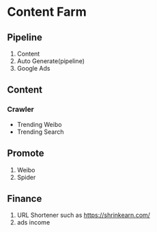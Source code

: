 # Content Farm

## Pipeline
1. Content
2. Auto Generate(pipeline)
3. Google Ads

## Content

### Crawler
- Trending Weibo
- Trending Search

## Promote
1. Weibo
2. Spider

## Finance
1. URL Shortener such as https://shrinkearn.com/
2. ads income